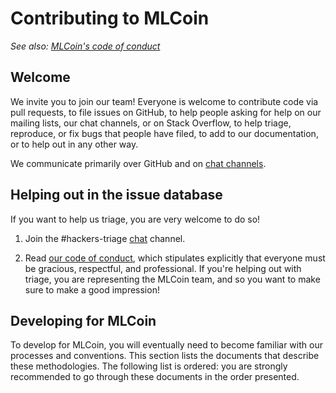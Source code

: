 Contributing to MLCoin
=======================

_See also: [MLCoin's code of conduct](CODE_OF_CONDUCT.md)_

Welcome
-------

We invite you to join our team! Everyone is welcome to contribute code
via pull requests, to file issues on GitHub, to help people asking for
help on our mailing lists, our chat channels, or on Stack Overflow, to
help triage, reproduce, or fix bugs that people have filed, to add to our
documentation, or to help out in any other way.


We communicate primarily over GitHub and on [chat channels](telegram).

Helping out in the issue database
---------------------------------

If you want to help us triage, you are very welcome to do so!

1. Join the #hackers-triage [chat](https://github.com/MLcoinTeam/MLCoin/wiki/Chat) channel.

2. Read [our code of conduct](CODE_OF_CONDUCT.md), which stipulates explicitly
   that everyone must be gracious, respectful, and professional. If you're helping out
   with triage, you are representing the MLCoin team, and so you want to make sure to
   make a good impression!
 
 
Developing for MLCoin
----------------------

To develop for MLCoin, you will eventually need to become familiar
with our processes and conventions. This section lists the documents
that describe these methodologies. The following list is ordered: you
are strongly recommended to go through these documents in the order
presented.
